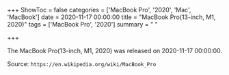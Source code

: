 +++
ShowToc = false
categories = ['MacBook Pro', '2020', 'Mac', 'MacBook']
date = 2020-11-17 00:00:00
title = "MacBook Pro(13-inch, M1, 2020)"
tags = ['MacBook Pro', '2020']
summary = " "

+++

The MacBook Pro(13-inch, M1, 2020) was released on 2020-11-17 00:00:00.

Source: `https://en.wikipedia.org/wiki/MacBook_Pro`
